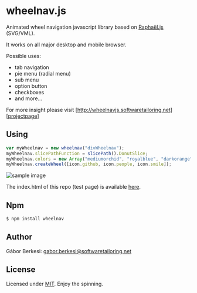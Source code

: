 wheelnav.js
===========

Animated wheel navigation javascript library based on [Raphaël.js][raphaeljs] (SVG/VML).

It works on all major desktop and mobile browser.

Possible uses:
- tab navigation
- pie menu (radial menu)
- sub menu
- option button
- checkboxes
- and more...

For more insight please visit [http://wheelnavjs.softwaretailoring.net][projectpage]

## Using

```javascript
var myWheelnav = new wheelnav("divWheelnav");
myWheelnav.slicePathFunction = slicePath().DonutSlice;
myWheelnav.colors = new Array("mediumorchid", "royalblue", "darkorange");
myWheelnav.createWheel([icon.github, icon.people, icon.smile]);
```

![sample image](http://wheelnavjs.softwaretailoring.net/test/wheelnav_sampleimage.png)

The index.html of this repo (test page) is available [here][testpage].

## Npm

```sh
$ npm install wheelnav
```

## Author

Gábor Berkesi: gabor.berkesi@softwaretailoring.net

## License

Licensed under [MIT][mit]. Enjoy the spinning.

[projectpage]: http://wheelnavjs.softwaretailoring.net
[testpage]: http://wheelnavjs.softwaretailoring.net/test
[mit]: http://www.opensource.org/licenses/mit-license.php
[raphaeljs]: http://raphaeljs.com/

